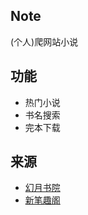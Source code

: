## Note
(个人)爬网站小说

## 功能
* 热门小说
* 书名搜索
* 完本下载

## 来源
* [幻月书院](http://www.huanyue123.com/)
* [新笔趣阁](http://www.xbiquge.la/)
